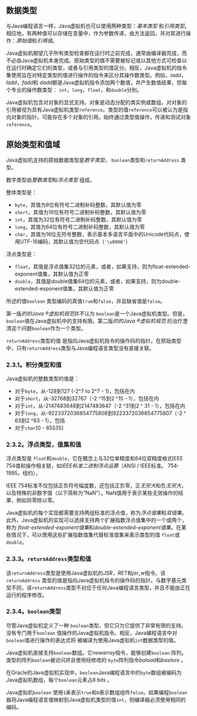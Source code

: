 ## 数据类型

与Java编程语言一样，Java虚拟机也可以使用两种类型：*基本类型* 和*引用类型*。相应地，有两种值可以存储在变量中，作为参数传递，由方法返回，并对其进行操作：*原始值*和*引用值*。

Java虚拟机期望几乎所有类型检查都在运行时之前完成，通常由编译器完成，而不必由Java虚拟机本身完成。原始类型的值不需要被标记或以其他方式可检查以在运行时确定它们的类型，或者与引用类型的值区分。相反，Java虚拟机的指令集使用旨在对特定类型的值进行操作的指令来区分其操作数类型。例如，*iadd*，*ladd*，*fadd*和 *dadd*都是Java虚拟机指令添加两个数值，并产生数值结果，但每个专业的操作数类型： `int`，`long`，`float`，和`double`分别。

Java虚拟机包含对对象的显式支持。对象是动态分配的类实例或数组。对对象的引用被视为具有Java虚拟机类型`reference`。类型的值`reference`可以被认为是指向对象的指针。可能存在多个对象的引用。始终通过类型值操作，传递和测试对象 `reference`。

## 原始类型和值域

Java虚拟机支持的原始数据类型是*数字类型*， `boolean`类型和`returnAddress` 类型。

数字类型由*整数类型*和*浮点类型* 组成。

整体类型是：

- `byte`，其值为8位有符号二进制补码整数，其默认值为零
- `short`，其值为16位有符号二进制补码整数，其默认值为零
- `int`，其值为32位有符号二进制补码整数，其默认值为零
- `long`，其值为64位有符号二进制补码整数，其默认值为零
- `char`，其值为16位无符号整数，表示基本多语言平面中的Unicode代码点，使用UTF-16编码，其默认值为空代码点（`'\u0000'`）

浮点类型是：

- `float`，其值是浮点值集32位的元素，或者，如果支持，则为float-extended-exponent值集，其默认值为正零
- `double`，其值是double值集64位的元素，或者，如果支持，则为double-extended-exponent值集，其默认值为正零

所述的值`boolean` 类型编码的真值`true`和`false`，并且缺省值是`false`。

第一版*的的Java ®虚拟机规范*并不认为 `boolean`是一个Java虚拟机类型。但是，`boolean`值在Java虚拟机中的支持有限。第二版*的的Java ®虚拟机规范* 的治疗澄清这个问题`boolean`作为一个类型。

`returnAddress`类型的值 是指向Java虚拟机指令的操作码的指针。在原始类型中，只有`returnAddress`类型与Java编程语言类型没有直接关联。

### 2.3.1。积分类型和值

Java虚拟机的整数类型的值是：

- 对于`byte`，从-128到127 (-2^7 to 2^7 - 1)，包括在内
- 对于`short`，从-32768到32767（-2 ^15到2 ^15  - 1），包括在内
- 对于`int`，从-2147483648到2147483647（-2 ^31到2 ^ 31 - 1），包括在内
- 对于`long`，从-9223372036854775808到9223372036854775807（-2 ^ 63到2 ^63  - 1），包括
- 对于`char`[0 - 65535]

### 2.3.2。浮点类型，值集和值

浮点类型是 `float`和`double`，它在概念上与32位单精度和64位双精度格式IEEE 754值和操作相关联，如*IEEE标准二进制浮点运算*（ANSI / IEEE标准。 754-1985，纽约）。

IEEE 754标准不仅包括正负符号幅度数，还包括正负零，正*无穷大*和负*无穷大*，以及特殊的非数字值（以下简称为“NaN”）。NaN值用于表示某些无效操作的结果，例如将零除以零。

Java虚拟机的每个实现都需要支持两组标准的浮点值，称为*浮点值集*和*双值集*。此外，Java虚拟机的实现可以选择支持两个扩展指数浮点值集中的一个或两个，称为 *float-extended-exponent值集*和*double-extended-exponent值集*。在某些情况下，可以使用这些扩展指数值集代替标准值集来表示类型的值 `float`或`double`。

### 2.3.3。`returnAddress`类型和值

该`returnAddress`类型是使用Java虚拟机的*JSR*，*RET*和*jsr_w*指令。该`returnAddress` 类型的值是指向Java虚拟机指令的操作码的指针。与数字基元类型不同，该`returnAddress`类型不对应于任何Java编程语言类型，并且不能由正在运行的程序修改。

### 2.3.4。`boolean`类型

尽管Java虚拟机定义了一种 `boolean`类型，但它只为它提供了非常有限的支持。没有专门用于`boolean` 值操作的Java虚拟机指令。相反，Java编程语言中对`boolean`值进行操作的表达式将 被编译为使用Java虚拟机`int`数据类型的值。

Java虚拟机直接支持`boolean`数组。它*newarray*指令，能够创建`boolean` 阵列。类型的阵列`boolean`被访问并且使用经修改的 `byte`阵列指令*baload*和*bastore* 。

在Oracle的Java虚拟机实现中，`boolean`Java编程语言中的`byte`数组被编码为Java虚拟机数组，每个`boolean`元素占8 *bits*  。

Java虚拟机`boolean` 使用`1`来表示`true`和`0`表示数组组件`false`。如果编程`boolean`器将Java编程语言值映射到Java虚拟机类型的值`int`，则编译器必须使用相同的编码。